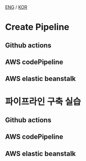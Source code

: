 [ENG](#create-pipeline) / [KOR](#파이프라인-구축-실습)

# Create Pipeline

## Github actions

## AWS codePipeline

## AWS elastic beanstalk

# 파이프라인 구축 실습

## Github actions

## AWS codePipeline

## AWS elastic beanstalk
